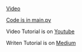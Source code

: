 [Video](https://drive.google.com/file/d/1CIz0Bp3m0A_hwKXpypnuA0b19LM69kEC/view?usp=sharing)

[Code is in main.py](https://github.com/importstring/Rienforcement-learning-momentum-example)

Video Tutorial is on [Youtube](https://youtu.be/IQsudbc0zBY)

Writen Tutorial is on [Medium](https://simon-bergeron.medium.com/how-to-code-a-reinforcement-learning-model-c297d8ea9dac) 
